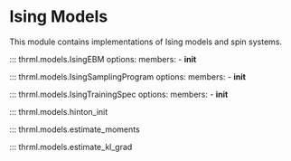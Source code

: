 # Ising Models

This module contains implementations of Ising models and spin systems.

::: thrml.models.IsingEBM
    options:
        members:
            - __init__

::: thrml.models.IsingSamplingProgram
    options:
        members:
            - __init__

::: thrml.models.IsingTrainingSpec
    options:
        members:
            - __init__

::: thrml.models.hinton_init

::: thrml.models.estimate_moments

::: thrml.models.estimate_kl_grad